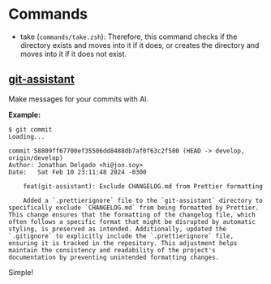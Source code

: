 # Commands

- take (`commands/take.zsh`): Therefore, this command checks if the directory exists and moves into it if it does, or creates the directory and moves into it if it does not exist.

## [git-assistant](./commands/git-assistant#readme)

Make messages for your commits with AI.

**Example:**

```shell
$ git commit
Loading...

commit 58809ff67700ef35506dd8488db7af0f63c2f580 (HEAD -> develop, origin/develop)
Author: Jonathan Delgado <hi@jon.soy>
Date:   Sat Feb 10 23:11:48 2024 -0300

    feat(git-assistant): Exclude CHANGELOG.md from Prettier formatting
    
    Added a `.prettierignore` file to the `git-assistant` directory to specifically exclude `CHANGELOG.md` from being formatted by Prettier. This change ensures that the formatting of the changelog file, which often follows a specific format that might be disrupted by automatic styling, is preserved as intended. Additionally, updated the `.gitignore` to explicitly include the `.prettierignore` file, ensuring it is tracked in the repository. This adjustment helps maintain the consistency and readability of the project's documentation by preventing unintended formatting changes.
```

Simple!
